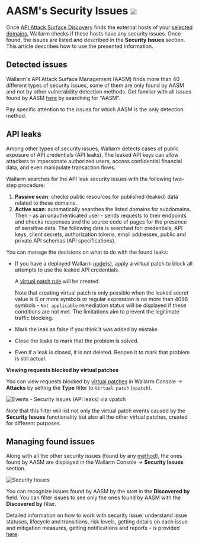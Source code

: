 [link-aasm-security-issue-risk-level]:  #issue-risk-level
[link-integrations-intro]:              ../user-guides/settings/integrations/integrations-intro.md
[link-integrations-email]:              ../user-guides/settings/integrations/email.md#setting-up-integration

# AASM's Security Issues <a href="../../about-wallarm/subscription-plans/#api-attack-surface"><img src="../../images/api-attack-surface-tag.svg" style="border: none;"></a>

Once [API Attack Surface Discovery](api-surface.md) finds the external hosts of your [selected domains](setup.md), Wallarm checks if these hosts have any security issues. Once found, the issues are listed and described in the **Security Issues** section. This article describes how to use the presented information.

## Detected issues

Wallarm's API Attack Surface Management (AASM) finds more than 40 different types of security issues, some of them are only found by AASM and not by other vulnerability detection methods. Get familiar with all issues found by AASM [here](../attacks-vulns-list.md#vulnerability-types) by searching for "AASM".

Pay specific attention to the issues for which AASM is the only detection method.

## API leaks

Among other types of security issues, Wallarm detects cases of public exposure of API credentials (API leaks). The leaked API keys can allow attackers to impersonate authorized users, access confidential financial data, and even manipulate transaction flows.

Wallarm searches for the API leak security issues with the following two-step procedure:

1. **Passive scan**: checks public resources for published (leaked) data related to these domains.
1. **Active scan**: automatically searches the listed domains for subdomains. Then - as an unauthenticated user - sends requests to their endpoints and checks responses and the source code of pages for the presence of sensitive data. The following data is searched for: credentials, API keys, client secrets, authorization tokens, email addresses, public and private API schemas (API specifications).

You can manage the decisions on what to do with the found leaks:

* If you have a deployed Wallarm [node(s)](../user-guides/nodes/nodes.md), apply a virtual patch to block all attempts to use the leaked API credentials.

    A [virtual patch rule](../user-guides/rules/vpatch-rule.md) will be created.
    
    Note that creating virtual patch is only possible when the leaked secret value is 6 or more symbols or regular expression is no more than 4096 symbols - `Not applicable` remediation status will be displayed if these conditions are not met. The limitations aim to prevent the legitimate traffic blocking.

* Mark the leak as false if you think it was added by mistake.
* Close the leaks to mark that the problem is solved.
* Even if a leak is closed, it is not deleted. Reopen it to mark that problem is still actual.

**Viewing requests blocked by virtual patches**

You can view requests blocked by [virtual patches](../user-guides/rules/vpatch-rule.md) in Wallarm Console → **Attacks** by setting the **Type** filter to `Virtual patch` (`vpatch`).

![Events - Security issues (API leaks) via vpatch](../images/api-attack-surface/api-leaks-in-events.png)

Note that this filter will list not only the virtual patch events caused by the **Security Issues** functionality but also all the other virtual patches, created for different purposes.

## Managing found issues

Along with all the other security issues (found by any [method](../about-wallarm/detecting-vulnerabilities.md#detection-methods)), the ones found by AASM are displayed in the Wallarm Console → **Security Issues** section.

![Security Issues](../images/api-attack-surface/security-issues.png)

You can recognize issues found by AASM by the `AASM` in the **Discovered by** field. You can filter issues to see only the ones found by AASM with the **Discovered by** filter.

Detailed information on how to work with security issue: understand issue statuses, lifecycle and transitions, risk levels, getting details on each issue and mitigation measures, getting notifications and reports - is provided [here](../user-guides/vulnerabilities.md).
